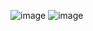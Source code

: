 ![image](https://github.com/user-attachments/assets/c27d4c87-bf53-491d-9558-3e651f61ae62)
![image](https://github.com/user-attachments/assets/78f32a3d-0363-4ccd-9f62-1738b826855a)
